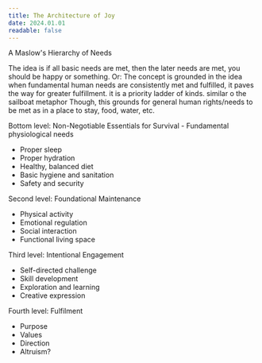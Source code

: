 ```yaml
---
title: The Architecture of Joy
date: 2024.01.01
readable: false
---
```


A Maslow's Hierarchy of Needs


The idea is if all basic needs are met, then the later needs are met, you should be happy or something. Or: The concept is grounded in the idea when fundamental human needs are consistently met and fulfilled, it paves the way for greater fulfillment. it is a priority ladder of kinds. similar o the sailboat metaphor
Though, this grounds for general human rights/needs to be met as in a place to stay, food, water, etc.

Bottom level: Non-Negotiable Essentials for Survival - Fundamental physiological needs
- Proper sleep
- Proper hydration
- Healthy, balanced diet
- Basic hygiene and sanitation
- Safety and security

Second level: Foundational Maintenance
- Physical activity
- Emotional regulation
- Social interaction
- Functional living space

Third level: Intentional Engagement
- Self-directed challenge
- Skill development
- Exploration and learning
- Creative expression

Fourth level: Fulfilment
- Purpose
- Values
- Direction
- Altruism?

